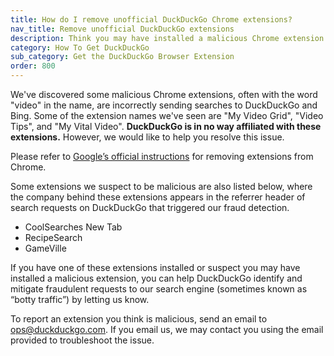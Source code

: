 ```yaml
---
title: How do I remove unofficial DuckDuckGo Chrome extensions?
nav_title: Remove unofficial DuckDuckGo extensions
description: Think you may have installed a malicious Chrome extension pretending to be from DuckDuckGo? Here’s how to get rid of it.
category: How To Get DuckDuckGo
sub_category: Get the DuckDuckGo Browser Extension
order: 800
---
```


We've discovered some malicious Chrome extensions, often with the word "video" in the name, are incorrectly sending searches to DuckDuckGo and Bing. Some of the extension names we've seen are "My Video Grid", "Video Tips", and "My Vital Video". **DuckDuckGo is in no way affiliated with these extensions.** However, we would like to help you resolve this issue.

Please refer to [Google’s official instructions](https://support.google.com/chrome_webstore/answer/2664769) for removing extensions from Chrome.

Some extensions we suspect to be malicious are also listed below, where the company behind these extensions appears in the referrer header of search requests on DuckDuckGo that triggered our fraud detection.

-   CoolSearches New Tab
-   RecipeSearch
-   GameVille

If you have one of these extensions installed or suspect you may have installed a malicious extension, you can help DuckDuckGo identify and mitigate fraudulent requests to our search engine (sometimes known as “botty traffic”) by letting us know.

To report an extension you think is malicious, send an email to [ops@duckduckgo.com](mailto:ops@duckduckgo.com). If you email us, we may contact you using the email provided to troubleshoot the issue.

